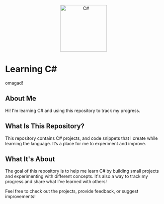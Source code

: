 <p align="center">
  <img src="https://upload.wikimedia.org/wikipedia/commons/4/4f/Csharp_Logo.png" alt="C#" width="150"/>
</p>

# Learning C#
omagad!
## About Me
Hi! I'm learning C# and using this repository to track my progress. 

## What Is This Repository?
This repository contains C# projects, and code snippets that I create while learning the language. It’s a place for me to experiment and improve.

## What It's About
The goal of this repository is to help me learn C# by building small projects and experimenting with different concepts. It's also a way to track my progress and share what I’ve learned with others!

Feel free to check out the projects, provide feedback, or suggest improvements!
